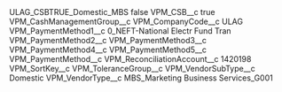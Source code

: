 <?xml version="1.0" encoding="UTF-8"?>
<CustomMetadata xmlns="http://soap.sforce.com/2006/04/metadata" xmlns:xsi="http://www.w3.org/2001/XMLSchema-instance" xmlns:xsd="http://www.w3.org/2001/XMLSchema">
    <label>ULAG_CSBTRUE_Domestic_MBS</label>
    <protected>false</protected>
    <values>
        <field>VPM_CSB__c</field>
        <value xsi:type="xsd:boolean">true</value>
    </values>
    <values>
        <field>VPM_CashManagementGroup__c</field>
        <value xsi:nil="true"/>
    </values>
    <values>
        <field>VPM_CompanyCode__c</field>
        <value xsi:type="xsd:string">ULAG</value>
    </values>
    <values>
        <field>VPM_PaymentMethod1__c</field>
        <value xsi:type="xsd:string">0_NEFT-National Electr Fund Tran</value>
    </values>
    <values>
        <field>VPM_PaymentMethod2__c</field>
        <value xsi:nil="true"/>
    </values>
    <values>
        <field>VPM_PaymentMethod3__c</field>
        <value xsi:nil="true"/>
    </values>
    <values>
        <field>VPM_PaymentMethod4__c</field>
        <value xsi:nil="true"/>
    </values>
    <values>
        <field>VPM_PaymentMethod5__c</field>
        <value xsi:nil="true"/>
    </values>
    <values>
        <field>VPM_PaymentMethod__c</field>
        <value xsi:nil="true"/>
    </values>
    <values>
        <field>VPM_ReconciliationAccount__c</field>
        <value xsi:type="xsd:string">1420198</value>
    </values>
    <values>
        <field>VPM_SortKey__c</field>
        <value xsi:nil="true"/>
    </values>
    <values>
        <field>VPM_ToleranceGroup__c</field>
        <value xsi:nil="true"/>
    </values>
    <values>
        <field>VPM_VendorSubType__c</field>
        <value xsi:type="xsd:string">Domestic</value>
    </values>
    <values>
        <field>VPM_VendorType__c</field>
        <value xsi:type="xsd:string">MBS_Marketing Business Services_G001</value>
    </values>
</CustomMetadata>

